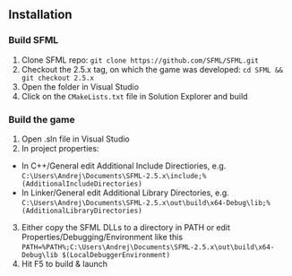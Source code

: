 ## Installation

### Build SFML

1.  Clone SFML repo: `git clone https://github.com/SFML/SFML.git`
2.  Checkout the 2.5.x tag, on which the game was developed: `cd SFML && git checkout 2.5.x`
1.  Open the folder in Visual Studio
2.  Click on the `CMakeLists.txt` file in Solution Explorer and build

### Build the game

1.  Open .sln file in Visual Studio
2.  In project properties:
*  In C++/General edit Additional Include Directiories, e.g. `C:\Users\Andrej\Documents\SFML-2.5.x\include;%(AdditionalIncludeDirectories)`
*  In Linker/General edit Additional Library Directories, e.g. `C:\Users\Andrej\Documents\SFML-2.5.x\out\build\x64-Debug\lib;%(AdditionalLibraryDirectories)`
3.  Either copy the SFML DLLs to a directory in PATH or edit Properties/Debugging/Environment like this `PATH=%PATH%;C:\Users\Andrej\Documents\SFML-2.5.x\out\build\x64-Debug\lib
$(LocalDebuggerEnvironment)`
4.  Hit F5 to build & launch
